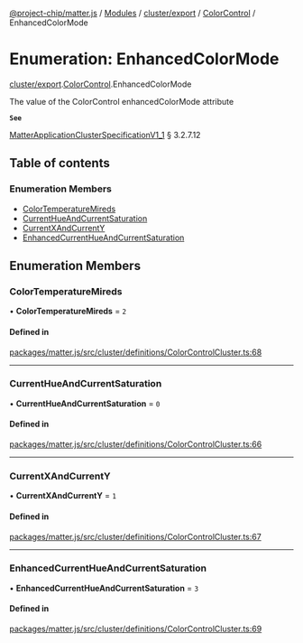 [@project-chip/matter.js](../README.md) / [Modules](../modules.md) / [cluster/export](../modules/cluster_export.md) / [ColorControl](../modules/cluster_export.ColorControl.md) / EnhancedColorMode

# Enumeration: EnhancedColorMode

[cluster/export](../modules/cluster_export.md).[ColorControl](../modules/cluster_export.ColorControl.md).EnhancedColorMode

The value of the ColorControl enhancedColorMode attribute

**`See`**

[MatterApplicationClusterSpecificationV1_1](../interfaces/spec_export.MatterApplicationClusterSpecificationV1_1.md) § 3.2.7.12

## Table of contents

### Enumeration Members

- [ColorTemperatureMireds](cluster_export.ColorControl.EnhancedColorMode.md#colortemperaturemireds)
- [CurrentHueAndCurrentSaturation](cluster_export.ColorControl.EnhancedColorMode.md#currenthueandcurrentsaturation)
- [CurrentXAndCurrentY](cluster_export.ColorControl.EnhancedColorMode.md#currentxandcurrenty)
- [EnhancedCurrentHueAndCurrentSaturation](cluster_export.ColorControl.EnhancedColorMode.md#enhancedcurrenthueandcurrentsaturation)

## Enumeration Members

### ColorTemperatureMireds

• **ColorTemperatureMireds** = ``2``

#### Defined in

[packages/matter.js/src/cluster/definitions/ColorControlCluster.ts:68](https://github.com/project-chip/matter.js/blob/e87b236f/packages/matter.js/src/cluster/definitions/ColorControlCluster.ts#L68)

___

### CurrentHueAndCurrentSaturation

• **CurrentHueAndCurrentSaturation** = ``0``

#### Defined in

[packages/matter.js/src/cluster/definitions/ColorControlCluster.ts:66](https://github.com/project-chip/matter.js/blob/e87b236f/packages/matter.js/src/cluster/definitions/ColorControlCluster.ts#L66)

___

### CurrentXAndCurrentY

• **CurrentXAndCurrentY** = ``1``

#### Defined in

[packages/matter.js/src/cluster/definitions/ColorControlCluster.ts:67](https://github.com/project-chip/matter.js/blob/e87b236f/packages/matter.js/src/cluster/definitions/ColorControlCluster.ts#L67)

___

### EnhancedCurrentHueAndCurrentSaturation

• **EnhancedCurrentHueAndCurrentSaturation** = ``3``

#### Defined in

[packages/matter.js/src/cluster/definitions/ColorControlCluster.ts:69](https://github.com/project-chip/matter.js/blob/e87b236f/packages/matter.js/src/cluster/definitions/ColorControlCluster.ts#L69)
